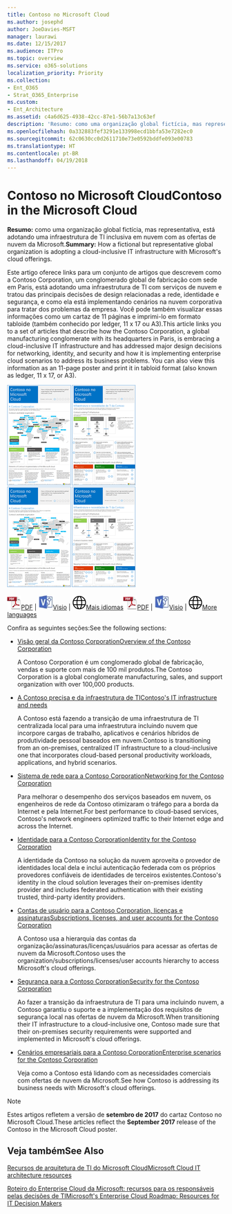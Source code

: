 ```yaml
---
title: Contoso no Microsoft Cloud
ms.author: josephd
author: JoeDavies-MSFT
manager: laurawi
ms.date: 12/15/2017
ms.audience: ITPro
ms.topic: overview
ms.service: o365-solutions
localization_priority: Priority
ms.collection:
- Ent_O365
- Strat_O365_Enterprise
ms.custom:
- Ent_Architecture
ms.assetid: c4a6d625-4938-42cc-87e1-56b7a13c63ef
description: 'Resumo: como uma organização global fictícia, mas representativa, está adotando uma infraestrutura de TI inclusiva em nuvem com as ofertas de nuvem da Microsoft.'
ms.openlocfilehash: 0a332883fef3291e133998ecd1bbfa53e7282ec0
ms.sourcegitcommit: 62c0630cc0d2611710e73e0592bddfe093e00783
ms.translationtype: HT
ms.contentlocale: pt-BR
ms.lasthandoff: 04/19/2018
---
```

# <a name="contoso-in-the-microsoft-cloud"></a><span data-ttu-id="4fb51-103">Contoso no Microsoft Cloud</span><span class="sxs-lookup"><span data-stu-id="4fb51-103">Contoso in the Microsoft Cloud</span></span>

 <span data-ttu-id="4fb51-104">**Resumo:** como uma organização global fictícia, mas representativa, está adotando uma infraestrutura de TI inclusiva em nuvem com as ofertas de nuvem da Microsoft.</span><span class="sxs-lookup"><span data-stu-id="4fb51-104">**Summary:** How a fictional but representative global organization is adopting a cloud-inclusive IT infrastructure with Microsoft's cloud offerings.</span></span>
  
<span data-ttu-id="4fb51-p101">Este artigo oferece links para um conjunto de artigos que descrevem como a Contoso Corporation, um conglomerado global de fabricação com sede em Paris, está adotando uma infraestrutura de TI com serviços de nuvem e tratou das principais decisões de design relacionadas a rede, identidade e segurança, e como ela está implementando cenários na nuvem corporativa para tratar dos problemas da empresa. Você pode também visualizar essas informações como um cartaz de 11 páginas e imprimi-lo em formato tabloide (também conhecido por ledger, 11 x 17 ou A3).</span><span class="sxs-lookup"><span data-stu-id="4fb51-p101">This article links you to a set of articles that describe how the Contoso Corporation, a global manufacturing conglomerate with its headquarters in Paris, is embracing a cloud-inclusive IT infrastructure and has addressed major design decisions for networking, identity, and security and how it is implementing enterprise cloud scenarios to address its business problems. You can also view this information as an 11-page poster and print it in tabloid format (also known as ledger, 11 x 17, or A3).</span></span>
  
<span data-ttu-id="4fb51-107">[![Imagem em miniatura do cartaz Contoso na Microsoft Cloud](images/Contoso_Poster/Thumbnail.png)](https://www.microsoft.com/download/details.aspx?id=54427)</span><span class="sxs-lookup"><span data-stu-id="4fb51-107">[![Thumb image of the Contoso in the Microsoft Cloud poster.](images/Contoso_Poster/Thumbnail.png)](https://www.microsoft.com/download/details.aspx?id=54427)</span></span>
  
<span data-ttu-id="4fb51-108">![Arquivo PDF](images/Common_Images/PDFIcon.png)[PDF](https://go.microsoft.com/fwlink/p/?linkid=842085)  | ![Arquivo do Visio](images/Common_Images/VisioIcon.png)[Visio](https://go.microsoft.com/fwlink/p/?linkid=842086)  | ![Ver uma página com as versões em outros idiomas](images/Common_Images/GlobeIcon.png)[Mais idiomas](https://www.microsoft.com/download/details.aspx?id=54427)</span><span class="sxs-lookup"><span data-stu-id="4fb51-108">![PDF file](images/Common_Images/PDFIcon.png)[PDF](https://go.microsoft.com/fwlink/p/?linkid=842085)  | ![Visio file](images/Common_Images/VisioIcon.png)[Visio](https://go.microsoft.com/fwlink/p/?linkid=842086)  | ![See a page with versions in additional languages](images/Common_Images/GlobeIcon.png)[More languages](https://www.microsoft.com/download/details.aspx?id=54427)</span></span>
  
<span data-ttu-id="4fb51-109">Confira as seguintes seções:</span><span class="sxs-lookup"><span data-stu-id="4fb51-109">See the following sections:</span></span>
  
- [<span data-ttu-id="4fb51-110">Visão geral da Contoso Corporation</span><span class="sxs-lookup"><span data-stu-id="4fb51-110">Overview of the Contoso Corporation</span></span>](overview-of-the-contoso-corporation.md)
    
    <span data-ttu-id="4fb51-111">A Contoso Corporation é um conglomerado global de fabricação, vendas e suporte com mais de 100 mil produtos.</span><span class="sxs-lookup"><span data-stu-id="4fb51-111">The Contoso Corporation is a global conglomerate manufacturing, sales, and support organization with over 100,000 products.</span></span>
    
- [<span data-ttu-id="4fb51-112">A Contoso precisa e da infraestrutura de TI</span><span class="sxs-lookup"><span data-stu-id="4fb51-112">Contoso's IT infrastructure and needs</span></span>](contoso-it-infrastructure-and-needs.md)
    
    <span data-ttu-id="4fb51-113">A Contoso está fazendo a transição de uma infraestrutura de TI centralizada local para uma infraestrutura incluindo nuvem que incorpore cargas de trabalho, aplicativos e cenários híbridos de produtividade pessoal baseados em nuvem.</span><span class="sxs-lookup"><span data-stu-id="4fb51-113">Contoso is transitioning from an on-premises, centralized IT infrastructure to a cloud-inclusive one that incorporates cloud-based personal productivity workloads, applications, and hybrid scenarios.</span></span>
    
- [<span data-ttu-id="4fb51-114">Sistema de rede para a Contoso Corporation</span><span class="sxs-lookup"><span data-stu-id="4fb51-114">Networking for the Contoso Corporation</span></span>](networking-for-the-contoso-corporation.md)
    
    <span data-ttu-id="4fb51-115">Para melhorar o desempenho dos serviços baseados em nuvem, os engenheiros de rede da Contoso otimizaram o tráfego para a borda da Internet e pela Internet.</span><span class="sxs-lookup"><span data-stu-id="4fb51-115">For best performance to cloud-based services, Contoso's network engineers optimized traffic to their Internet edge and across the Internet.</span></span>
    
- [<span data-ttu-id="4fb51-116">Identidade para a Contoso Corporation</span><span class="sxs-lookup"><span data-stu-id="4fb51-116">Identity for the Contoso Corporation</span></span>](identity-for-the-contoso-corporation.md)
    
    <span data-ttu-id="4fb51-117">A identidade da Contoso na solução da nuvem aproveita o provedor de identidades local dela e inclui autenticação federada com os próprios provedores confiáveis de identidades de terceiros existentes.</span><span class="sxs-lookup"><span data-stu-id="4fb51-117">Contoso's identity in the cloud solution leverages their on-premises identity provider and includes federated authentication with their existing trusted, third-party identity providers.</span></span>
    
- [<span data-ttu-id="4fb51-118">Contas de usuário para a Contoso Corporation, licenças e assinaturas</span><span class="sxs-lookup"><span data-stu-id="4fb51-118">Subscriptions, licenses, and user accounts for the Contoso Corporation</span></span>](subscriptions-licenses-and-user-accounts-for-the-contoso-corporation.md)
    
    <span data-ttu-id="4fb51-119">A Contoso usa a hierarquia das contas da organização/assinaturas/licenças/usuários para acessar as ofertas de nuvem da Microsoft.</span><span class="sxs-lookup"><span data-stu-id="4fb51-119">Contoso uses the organization/subscriptions/licenses/user accounts hierarchy to access Microsoft's cloud offerings.</span></span>
    
- [<span data-ttu-id="4fb51-120">Segurança para a Contoso Corporation</span><span class="sxs-lookup"><span data-stu-id="4fb51-120">Security for the Contoso Corporation</span></span>](security-for-the-contoso-corporation.md)
    
    <span data-ttu-id="4fb51-121">Ao fazer a transição da infraestrutura de TI para uma incluindo nuvem, a Contoso garantiu o suporte e a implementação dos requisitos de segurança local nas ofertas de nuvem da Microsoft.</span><span class="sxs-lookup"><span data-stu-id="4fb51-121">When transitioning their IT infrastructure to a cloud-inclusive one, Contoso made sure that their on-premises security requirements were supported and implemented in Microsoft's cloud offerings.</span></span>
    
- [<span data-ttu-id="4fb51-122">Cenários empresariais para a Contoso Corporation</span><span class="sxs-lookup"><span data-stu-id="4fb51-122">Enterprise scenarios for the Contoso Corporation</span></span>](enterprise-scenarios-for-the-contoso-corporation.md)
    
    <span data-ttu-id="4fb51-123">Veja como a Contoso está lidando com as necessidades comerciais com ofertas de nuvem da Microsoft.</span><span class="sxs-lookup"><span data-stu-id="4fb51-123">See how Contoso is addressing its business needs with Microsoft's cloud offerings.</span></span>
    
> [!NOTE]
> <span data-ttu-id="4fb51-124">Estes artigos refletem a versão de **setembro de 2017** do cartaz Contoso no Microsoft Cloud.</span><span class="sxs-lookup"><span data-stu-id="4fb51-124">These articles reflect the **September 2017** release of the Contoso in the Microsoft Cloud poster.</span></span>
  
## <a name="see-also"></a><span data-ttu-id="4fb51-125">Veja também</span><span class="sxs-lookup"><span data-stu-id="4fb51-125">See Also</span></span>

[<span data-ttu-id="4fb51-126">Recursos de arquitetura de TI do Microsoft Cloud</span><span class="sxs-lookup"><span data-stu-id="4fb51-126">Microsoft Cloud IT architecture resources</span></span>](microsoft-cloud-it-architecture-resources.md)

[<span data-ttu-id="4fb51-127">Roteiro do Enterprise Cloud da Microsoft: recursos para os responsáveis pelas decisões de TI</span><span class="sxs-lookup"><span data-stu-id="4fb51-127">Microsoft's Enterprise Cloud Roadmap: Resources for IT Decision Makers</span></span>](https://sway.com/FJ2xsyWtkJc2taRD)



